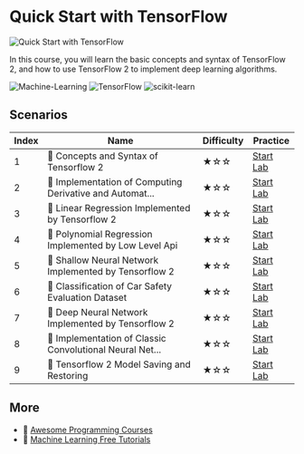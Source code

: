 # Quick Start with TensorFlow

![Quick Start with TensorFlow](https://cover-creator.labex.io/quick-start-with-tensorflow.png)

In this course, you will learn the basic concepts and syntax of TensorFlow 2, and how to use TensorFlow 2 to implement deep learning algorithms.

![Machine-Learning](https://img.shields.io/badge/Machine-Learning-whitesmoke?style=for-the-badge&logo=machine-learning)
![TensorFlow](https://img.shields.io/badge/TensorFlow-whitesmoke?style=for-the-badge&logo=tensorflow)
![scikit-learn](https://img.shields.io/badge/scikit-learn-whitesmoke?style=for-the-badge&logo=scikit-learn)


## Scenarios

|   Index | Name                                                    | Difficulty   | Practice                                                            |
|---------|---------------------------------------------------------|--------------|---------------------------------------------------------------------|
|       1 | 📖 Concepts and Syntax of Tensorflow 2                   | ★☆☆          | <a target='_blank' href='https://labex.io/labs/20758'>Start Lab</a> |
|       2 | 📖 Implementation of Computing Derivative and Automat... | ★☆☆          | <a target='_blank' href='https://labex.io/labs/20785'>Start Lab</a> |
|       3 | 📖 Linear Regression Implemented by Tensorflow 2         | ★☆☆          | <a target='_blank' href='https://labex.io/labs/20797'>Start Lab</a> |
|       4 | 📖 Polynomial Regression Implemented by Low Level Api    | ★☆☆          | <a target='_blank' href='https://labex.io/labs/20803'>Start Lab</a> |
|       5 | 📖 Shallow Neural Network Implemented by Tensorflow 2    | ★☆☆          | <a target='_blank' href='https://labex.io/labs/20809'>Start Lab</a> |
|       6 | 📖 Classification of Car Safety Evaluation Dataset       | ★☆☆          | <a target='_blank' href='https://labex.io/labs/20756'>Start Lab</a> |
|       7 | 📖 Deep Neural Network Implemented by Tensorflow 2       | ★☆☆          | <a target='_blank' href='https://labex.io/labs/20768'>Start Lab</a> |
|       8 | 📖 Implementation of Classic Convolutional Neural Net... | ★☆☆          | <a target='_blank' href='https://labex.io/labs/20784'>Start Lab</a> |
|       9 | 📖 Tensorflow 2 Model Saving and Restoring               | ★☆☆          | <a target='_blank' href='https://labex.io/labs/20813'>Start Lab</a> |

## More

- 🔗 [Awesome Programming Courses](https://github.com/labex-labs/awesome-programming-courses)
- 🔗 [Machine Learning Free Tutorials](https://github.com/labex-labs/ml-free-tutorials)

